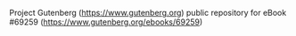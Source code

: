 Project Gutenberg (https://www.gutenberg.org) public repository for
eBook #69259 (https://www.gutenberg.org/ebooks/69259)
